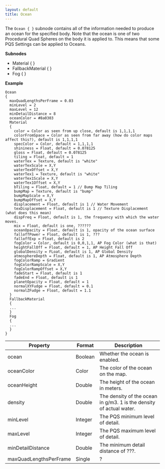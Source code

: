 ```yaml
---
layout: default
title: Ocean
---
```


The `Ocean { }` subnode contains all of the information needed to produce an ocean for the specified body. Note that the ocean is one of two Procedural Quad Spheres on the body it is applied to. This means that some PQS Settings can be applied to Oceans.

**Subnodes**
* Material { }
* FallbackMaterial { }
* Fog { }

**Example**
```
Ocean
{
  maxQuadLengthsPerFrame = 0.03
  minLevel = 2
  maxLevel = 12
  minDetailDistance = 8
  oceanColor = #8a0303
  Material
  {
    color = Color as seen from up close, default is 1,1,1,1
    colorFromSpace = Color as seen from far away (how do color maps affect this?), default is 1,1,1,1
    specColor = Color, default = 1,1,1,1
    shininess = Float, default = 0.078125
    gloss = Float, default = 0.078125
    tiling = Float, default = 1
    waterTex = Texture, default is "white"
    waterTexScale = X,Y
    waterTexOffset = X,Y
    waterTex1 = Texture, default is "white"
    waterTex1Scale = X,Y
    waterTex1Offset = X,Y
    bTiling = Float, default = 1 // Bump Map Tiling
    bumpMap = Texture, default is "bump"
    bumpMapScale = X,Y
    bumpMapOffset = X,Y
    displacement = Float, default is 1 // Water Movement
    texDisplacement = Float, default is 1 // Texture Displacement (what does this mean)
    dispFreq = Float, default is 1, the frequency with which the water moves.
    mix = Float, default is one, ??????
    oceanOpacity = Float, default is 1, opacity of the ocean surface
    falloffPower = Float, default is 1, ???
    falloffExp = Float, default is 2
    fogColor = Color, default is 0,0,1,1, AP Fog Color (what is that)
    heightFallOff = Float, default = 1, AP Height Fall Off
    globalDensity = FLoat, default is 1, AP Global Density
    atmosphereDepth = Float, default is 1, AP Atmosphere Depth
    fogColorRamp = Gradient
    fogColorRampScale = X,Y
    fogColorRampOffset = X,Y
    fadeStart = Float, default is 1
    fadeEnd = Float, default is 1
    planetOpacity = Float, default = 1
    normalXYFudge = Float, default = 0.1
    normalZFudge = Float, default = 1.1
  }
  FallbackMaterial
  {
  ...
  }
  Fog
  {
  ...
  }
}
```

|Property|Format|Description|
|--------|------|-----------|
|ocean|Boolean|Whether the ocean is enabled.|
|oceanColor|Color|The color of the ocean on the map.|
|oceanHeight|Double|The height of the ocean in meters.|
|density|Double|The density of the ocean in g/m3. 1 is the density of actual water.|
|minLevel|Integer|The PQS minimum level of detail.|
|maxLevel|Integer|The PQS maximum level of detail.|
|minDetailDistance|Double|The minimum detail distance of ???.|
|maxQuadLengthsPerFrame|Single|?|
